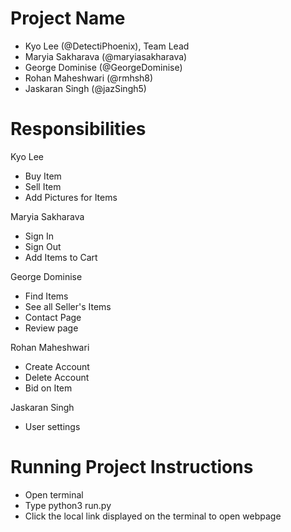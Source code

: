 # Project Name
- Kyo Lee (@DetectiPhoenix), Team Lead
- Maryia Sakharava (@maryiasakharava)
- George Dominise (@GeorgeDominise)
- Rohan Maheshwari (@rmhsh8)
- Jaskaran Singh (@jazSingh5) 

# Responsibilities
Kyo Lee
- Buy Item
- Sell Item
- Add Pictures for Items

Maryia Sakharava
- Sign In
- Sign Out
- Add Items to Cart

George Dominise
- Find Items
- See all Seller's Items
- Contact Page
- Review page 

Rohan Maheshwari
- Create Account
- Delete Account
- Bid on Item

Jaskaran Singh
- User settings

# Running Project Instructions
- Open terminal
- Type python3 run.py
- Click the local link displayed on the terminal to open webpage
